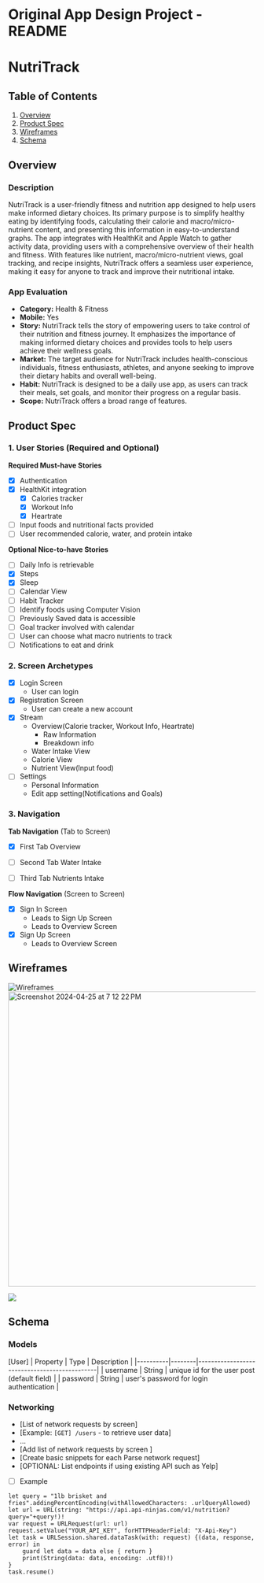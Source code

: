 Original App Design Project - README 
===

# NutriTrack

## Table of Contents

1. [Overview](#Overview)
2. [Product Spec](#Product-Spec)
3. [Wireframes](#Wireframes)
4. [Schema](#Schema)

## Overview

### Description

NutriTrack is a user-friendly fitness and nutrition app designed to help users make informed dietary choices. Its primary purpose is to simplify healthy eating by identifying foods, calculating their calorie and macro/micro-nutrient content, and presenting this information in easy-to-understand graphs. The app integrates with HealthKit and Apple Watch to gather activity data, providing users with a comprehensive overview of their health and fitness. With features like nutrient, macro/micro-nutrient views, goal tracking, and recipe insights, NutriTrack offers a seamless user experience, making it easy for anyone to track and improve their nutritional intake.

### App Evaluation

- **Category:** Health & Fitness
- **Mobile:** Yes
- **Story:**  NutriTrack tells the story of empowering users to take control of their nutrition and fitness journey. It emphasizes the importance of making informed dietary choices and provides tools to help users achieve their wellness goals.
- **Market:** The target audience for NutriTrack includes health-conscious individuals, fitness enthusiasts, athletes, and anyone seeking to improve their dietary habits and overall well-being.
- **Habit:** NutriTrack is designed to be a daily use app, as users can track their meals, set goals, and monitor their progress on a regular basis.
- **Scope:** NutriTrack offers a broad range of features.

## Product Spec

### 1. User Stories (Required and Optional)

**Required Must-have Stories**

- [x] Authentication
- [x] HealthKit integration
    - [x] Calories tracker
    - [x] Workout Info
    - [x] Heartrate
- [ ] Input foods and nutritional facts provided
- [ ] User recommended calorie, water, and protein intake

**Optional Nice-to-have Stories**

- [ ] Daily Info is retrievable
- [x] Steps
- [x] Sleep
- [ ] Calendar View
- [ ] Habit Tracker
- [ ] Identify foods using Computer Vision
- [ ] Previously Saved data is accessible
- [ ] Goal tracker involved with calendar
- [ ] User can choose what macro nutrients to track
- [ ] Notifications to eat and drink

### 2. Screen Archetypes

- [x] Login Screen
    * User can login
- [x] Registration Screen
    * User can create a new account
- [x] Stream
    * Overview(Calorie tracker, Workout Info, Heartrate)
        * Raw Information
        * Breakdown info
    * Water Intake View
    * Calorie View
    * Nutrient View(Input food)
- [ ] Settings
    * Personal Information
    * Edit app setting(Notifications and Goals)

### 3. Navigation

**Tab Navigation** (Tab to Screen)


- [x] First Tab Overview 
- [ ] Second Tab Water Intake
- [ ] Third Tab Nutrients Intake


**Flow Navigation** (Screen to Screen)

- [x] Sign In Screen
  * Leads to Sign Up Screen
  * Leads to Overview Screen
- [x] Sign Up Screen
  * Leads to Overview Screen


## Wireframes

![Wireframes](https://hackmd.io/_uploads/ryIk6BvlR.jpg)
<img width="600" alt="Screenshot 2024-04-25 at 7 12 22 PM" src="https://github.com/Topusaha/NutriTrack/assets/137203168/2f4a3cff-2d65-4629-ab80-9aac7f6bfeb6">

<div>
    <a href="https://www.loom.com/share/7cc2575f5e714d36bdb65f6b4b092667">
    </a>
    <a href="https://www.loom.com/share/7cc2575f5e714d36bdb65f6b4b092667">
      <img style="max-width:600px;" src="https://cdn.loom.com/sessions/thumbnails/7cc2575f5e714d36bdb65f6b4b092667-with-play.gif">
    </a>
  </div>

## Schema 


### Models

[User]
| Property | Type   | Description                                  |
|----------|--------|----------------------------------------------|
| username | String | unique id for the user post (default field)   |
| password | String | user's password for login authentication      |



### Networking

- [List of network requests by screen]
- [Example: `[GET] /users` - to retrieve user data]
- ...
- [Add list of network requests by screen ]
- [Create basic snippets for each Parse network request]
- [OPTIONAL: List endpoints if using existing API such as Yelp]

- [ ] Example
```
let query = "1lb brisket and fries".addingPercentEncoding(withAllowedCharacters: .urlQueryAllowed)
let url = URL(string: "https://api.api-ninjas.com/v1/nutrition?query="+query!)!
var request = URLRequest(url: url)
request.setValue("YOUR_API_KEY", forHTTPHeaderField: "X-Api-Key")
let task = URLSession.shared.dataTask(with: request) {(data, response, error) in
    guard let data = data else { return }
    print(String(data: data, encoding: .utf8)!)
}
task.resume()

